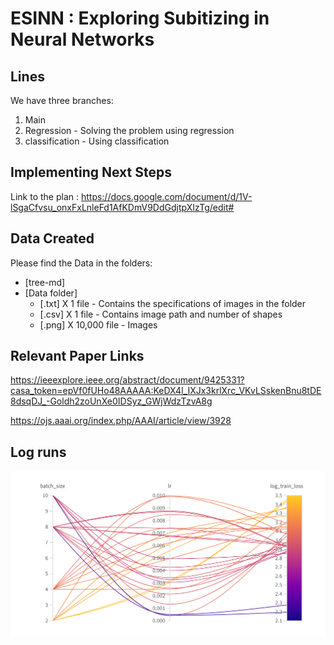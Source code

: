 # ESINN : Exploring Subitizing in Neural Networks

## Lines
We have three branches:
1. Main
2. Regression - Solving the problem using regression
3. classification - Using classification

## Implementing Next Steps

Link to the plan : https://docs.google.com/document/d/1V-lSgaCfvsu_onxFxLnleFd1AfKDmV9DdGdjtpXIzTg/edit#

## Data Created

Please find the Data in the folders:
 * [tree-md]
 * [Data folder]
   * [.txt] X 1 file - Contains the specifications of images in the folder
   * [.csv] X 1 file - Contains image path and number of shapes
   * [.png] X 10,000 file - Images

## Relevant Paper Links

https://ieeexplore.ieee.org/abstract/document/9425331?casa_token=epVf0fUHo48AAAAA:KeDX4l_IXJx3krlXrc_VKvLSskenBnu8tDE8dsqDJ_-Goldh2zoUnXe0IDSyz_GWjWdzTzvA8g

https://ojs.aaai.org/index.php/AAAI/article/view/3928

## Log runs

![Image](https://github.com/varunuppala/ESINN/blob/main/image/W%26B%20Chart%2011_21_2022%2C%205_08_36%20PM.png)

